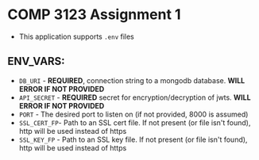 # COMP 3123 Assignment 1
- This application supports `.env` files

## ENV_VARS:
- `DB_URI` - **REQUIRED**, connection string to a mongodb database. **WILL ERROR IF NOT PROVIDED**
- `API_SECRET` - **REQUIRED** secret for encryption/decryption of jwts. **WILL ERROR IF NOT PROVIDED**
- `PORT` - The desired port to listen on (if not provided, 8000 is assumed)
- `SSL_CERT_FP`- Path to an SSL cert file. If not present (or file isn't found), http will be used instead of https
- `SSL_KEY_FP` - Path to an SSL key file. If not present (or file isn't found), http will be used instead of https
